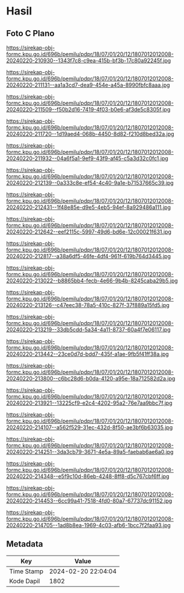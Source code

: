 # Hasil

## Foto C Plano

https://sirekap-obj-formc.kpu.go.id/696b/pemilu/pdpr/18/07/01/20/12/1807012012008-20240220-210930--1343f7c8-c9ea-415b-bf3b-17c80a92245f.jpg

https://sirekap-obj-formc.kpu.go.id/696b/pemilu/pdpr/18/07/01/20/12/1807012012008-20240220-211131--aa1a3cd7-dea9-454e-a45a-8990fbfc8aaa.jpg

https://sirekap-obj-formc.kpu.go.id/696b/pemilu/pdpr/18/07/01/20/12/1807012012008-20240220-211509--f50b2d16-7419-4f03-b0e6-af3de5c8305f.jpg

https://sirekap-obj-formc.kpu.go.id/696b/pemilu/pdpr/18/07/01/20/12/1807012012008-20240220-211720--1d19aed4-068b-4450-8d82-f210d8bed32a.jpg

https://sirekap-obj-formc.kpu.go.id/696b/pemilu/pdpr/18/07/01/20/12/1807012012008-20240220-211932--04a6f5a1-9ef9-43f9-af45-c5a3d32c0fc1.jpg

https://sirekap-obj-formc.kpu.go.id/696b/pemilu/pdpr/18/07/01/20/12/1807012012008-20240220-212139--0a333c8e-ef54-4c40-9a1e-b71537665c39.jpg

https://sirekap-obj-formc.kpu.go.id/696b/pemilu/pdpr/18/07/01/20/12/1807012012008-20240220-212431--1f48e85e-d9e5-4eb5-94ef-8a929486a111.jpg

https://sirekap-obj-formc.kpu.go.id/696b/pemilu/pdpr/18/07/01/20/12/1807012012008-20240220-212642--eef2115c-5997-49d6-bd6e-12c00021f631.jpg

https://sirekap-obj-formc.kpu.go.id/696b/pemilu/pdpr/18/07/01/20/12/1807012012008-20240220-212817--a38a6df5-46fe-4df4-961f-619b764d3445.jpg

https://sirekap-obj-formc.kpu.go.id/696b/pemilu/pdpr/18/07/01/20/12/1807012012008-20240220-213022--b8865bb4-fecb-4e66-9b4b-8245caba29b5.jpg

https://sirekap-obj-formc.kpu.go.id/696b/pemilu/pdpr/18/07/01/20/12/1807012012008-20240220-213126--c47eec38-78a5-410c-827f-37f889a15fd5.jpg

https://sirekap-obj-formc.kpu.go.id/696b/pemilu/pdpr/18/07/01/20/12/1807012012008-20240220-213219--33db5cdd-5a34-4a11-8737-60a4f7e06117.jpg

https://sirekap-obj-formc.kpu.go.id/696b/pemilu/pdpr/18/07/01/20/12/1807012012008-20240220-213442--23ce0d7d-bdd7-435f-a1ae-9fb5f41ff38a.jpg

https://sirekap-obj-formc.kpu.go.id/696b/pemilu/pdpr/18/07/01/20/12/1807012012008-20240220-213800--c6bc28d6-b0da-4120-a95e-18a712582d2a.jpg

https://sirekap-obj-formc.kpu.go.id/696b/pemilu/pdpr/18/07/01/20/12/1807012012008-20240220-213921--13225cf9-e2c4-4202-95a2-76e7aa9bbc7f.jpg

https://sirekap-obj-formc.kpu.go.id/696b/pemilu/pdpr/18/07/01/20/12/1807012012008-20240220-214107--a562f529-31ec-432d-8f50-ae3bf6b63035.jpg

https://sirekap-obj-formc.kpu.go.id/696b/pemilu/pdpr/18/07/01/20/12/1807012012008-20240220-214251--3da3cb79-3671-4e5a-89a5-faebab6ae6a0.jpg

https://sirekap-obj-formc.kpu.go.id/696b/pemilu/pdpr/18/07/01/20/12/1807012012008-20240220-214348--e5f9c10d-86eb-4248-8ff8-d5c767cbf6ff.jpg

https://sirekap-obj-formc.kpu.go.id/696b/pemilu/pdpr/18/07/01/20/12/1807012012008-20240220-214453--6cc99a41-7518-4fd0-80a7-67737dc91152.jpg

https://sirekap-obj-formc.kpu.go.id/696b/pemilu/pdpr/18/07/01/20/12/1807012012008-20240220-214705--1ad8b8ea-1969-4c03-afb6-1bcc7f2faa93.jpg


## Metadata

| Key        | Value               |
| ---------- | ------------------- |
| Time Stamp | 2024-02-20 22:04:04 |
| Kode Dapil | 1802                |



